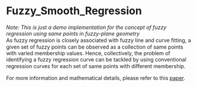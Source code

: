 # Fuzzy_Smooth_Regression
*Note: This is just a demo implementation for the concept of fuzzy regression using same points in fuzzy-plane geometry*<br/>
As fuzzy regression is closely associated with fuzzy line and curve ﬁtting, a given set of fuzzy points can be observed as a collection of same points with varied membership values. Hence, collectively, the problem of identifying a fuzzy regression curve can be tackled by  using conventional regression curves for each set of same points with diﬀerent membership.

For more information and mathematical details, please refer to this [paper](https://link.springer.com/chapter/10.1007%2F978-981-13-0023-3_21).
